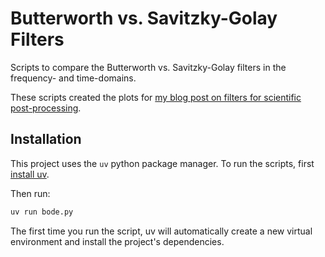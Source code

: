 # Butterworth vs. Savitzky-Golay Filters

Scripts to compare the Butterworth vs. Savitzky-Golay filters in the frequency- and time-domains.

These scripts created the plots for [my blog post on filters for scientific post-processing](
https://mvernacc.github.io/portfolio/engineering_notes/filters_savgol_vs_butter).

## Installation

This project uses the `uv` python package manager. To run the scripts, first [install uv](https://docs.astral.sh/uv/#installation).

Then run:

```bash
uv run bode.py
```

The first time you run the script, uv will automatically create a new virtual environment and install the project's dependencies.
